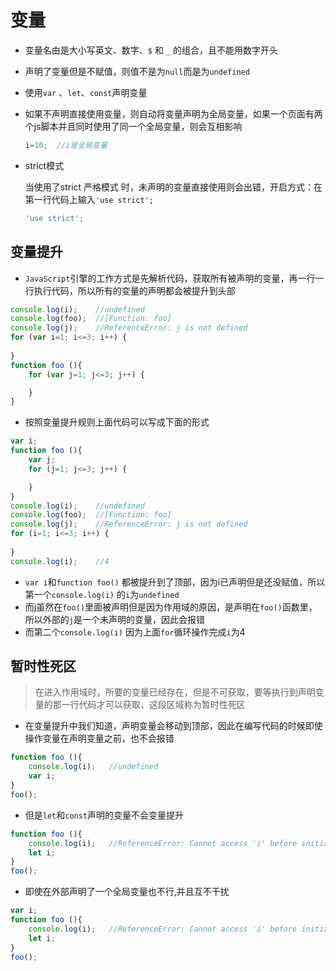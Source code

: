 # 变量

-   变量名由是大小写英文、数字、`$` 和 `_` 的组合，且不能用数字开头
-   声明了变量但是不赋值，则值不是为`null`而是为`undefined`
-   使用`var` 、`let`、`const`声明变量
-   如果不声明直接使用变量，则自动将变量声明为全局变量，如果一个页面有两个js脚本并且同时使用了同一个全局变量，则会互相影响
    ```javascript
    i=10;  //i是全局变量
    ```
-   strict模式

    当使用了strict 严格模式 时，未声明的变量直接使用则会出错，开启方式：在第一行代码上输入`'use strict';`
    ```javascript
    'use strict';
    ```

## 变量提升

-   `JavaScript`引擎的工作方式是先解析代码，获取所有被声明的变量，再一行一行执行代码，所以所有的变量的声明都会被提升到头部

```javascript
console.log(i);    //undefined
console.log(foo);  //[Function: foo]
console.log(j);    //ReferenceError: j is not defined
for (var i=1; i<=3; i++) {
    
}
function foo (){
    for (var j=1; j<=3; j++) {

    }
}

```

-   按照变量提升规则上面代码可以写成下面的形式

```javascript
var i;
function foo (){
    var j;
    for (j=1; j<=3; j++) {

    }
}
console.log(i);    //undefined
console.log(foo);  //[Function: foo]
console.log(j);    //ReferenceError: j is not defined
for (i=1; i<=3; i++) {
    
}
console.log(i);    //4

```

-   `var i`和`function foo()` 都被提升到了顶部，因为i已声明但是还没赋值，所以第一个`console.log(i)` 的`i`为`undefined`&#x20;
-   而j虽然在`foo()`里面被声明但是因为作用域的原因，是声明在`foo()`函数里，所以外部的`j`是一个未声明的变量，因此会报错
-   而第二个`console.log(i)` 因为上面`for`循环操作完成`i`为4

## 暂时性死区

> 在进入作用域时，所要的变量已经存在，但是不可获取，要等执行到声明变量的那一行代码才可以获取，这段区域称为暂时性死区

-   在变量提升中我们知道，声明变量会移动到顶部，因此在编写代码的时候即使操作变量在声明变量之前，也不会报错

```javascript
function foo (){
    console.log(i);   //undefined
    var i;
}
foo();
```

-   但是`let`和`const`声明的变量不会变量提升

```javascript
function foo (){
    console.log(i);   //ReferenceError: Cannot access 'i' before initialization
    let i;
}
foo();
```

-   即使在外部声明了一个全局变量也不行,并且互不干扰

```javascript
var i;
function foo (){
    console.log(i);   //ReferenceError: Cannot access 'i' before initialization
    let i;
}
foo();

```
